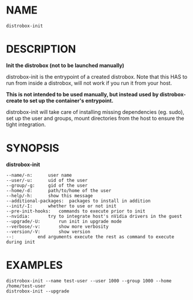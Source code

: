 <!-- markdownlint-disable MD010 MD036 -->
# NAME

	distrobox-init

# DESCRIPTION

**Init the distrobox (not to be launched manually)**

distrobox-init is the entrypoint of a created distrobox.
Note that this HAS to run from inside a distrobox, will not work if you run it
from your host.

**This is not intended to be used manually, but instead used by distrobox-create
to set up the container's entrypoint.**

distrobox-init will take care of installing missing dependencies (eg. sudo), set
up the user and groups, mount directories from the host to ensure the tight
integration.

# SYNOPSIS

**distrobox-init**

	--name/-n:		user name
	--user/-u:		uid of the user
	--group/-g:		gid of the user
	--home/-d:		path/to/home of the user
	--help/-h:		show this message
	--additional-packages:	packages to install in addition
	--init/-I:		whether to use or not init
	--pre-init-hooks:	commands to execute prior to init
	--nvidia:		try to integrate host's nVidia drivers in the guest
	--upgrade/-U:		run init in upgrade mode
	--verbose/-v:		show more verbosity
	--version/-V:		show version
	--:			end arguments execute the rest as command to execute during init

# EXAMPLES

	distrobox-init --name test-user --user 1000 --group 1000 --home /home/test-user
	distrobox-init --upgrade

